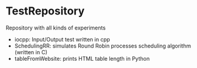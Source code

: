 # TestRepository
Repository with all kinds of experiments

- iocpp: Input/Output test written in cpp
- SchedulingRR: simulates Round Robin processes scheduling algorithm (written in C)
- tableFromWebsite: prints HTML table length in Python
